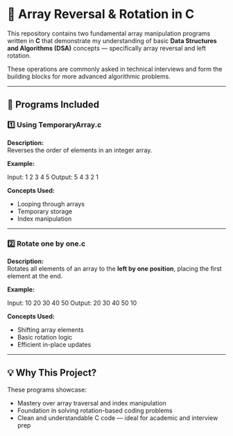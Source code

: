 # 🔁 Array Reversal & Rotation in C

This repository contains two fundamental array manipulation programs written in **C** that demonstrate my understanding of basic **Data Structures and Algorithms (DSA)** concepts — specifically array reversal and left rotation.

These operations are commonly asked in technical interviews and form the building blocks for more advanced algorithmic problems.

---
## 🚀 Programs Included

### 1️⃣ Using TemporaryArray.c

**Description:**  
Reverses the order of elements in an integer array.

**Example:**

Input: 1 2 3 4 5
Output: 5 4 3 2 1


**Concepts Used:**  
- Looping through arrays  
- Temporary storage  
- Index manipulation  

---

### 2️⃣ Rotate one by one.c

**Description:**  
Rotates all elements of an array to the **left by one position**, placing the first element at the end.

**Example:**

Input: 10 20 30 40 50
Output: 20 30 40 50 10


**Concepts Used:**  
- Shifting array elements  
- Basic rotation logic  
- Efficient in-place updates

---

## 💡 Why This Project?

These programs showcase:
- Mastery over array traversal and index manipulation  
- Foundation in solving rotation-based coding problems  
- Clean and understandable C code — ideal for academic and interview prep  

